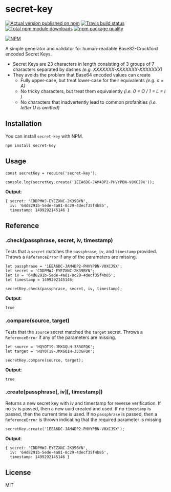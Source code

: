 # secret-key

[![Actual version published on npm](http://img.shields.io/npm/v/secret-key.svg)](https://www.npmjs.org/package/secret-key)
[![Travis build status](https://travis-ci.org/chronosis/secret-key.svg)](https://www.npmjs.org/package/secret-key)
[![Total npm module downloads](http://img.shields.io/npm/dt/secret-key.svg)](https://www.npmjs.org/package/secret-key)
[![npm package quality](http://npm.packagequality.com/shield/secret-key.svg)](https://www.npmjs.org/package/secret-key)

[![NPM](https://nodei.co/npm/secret-key.png?downloads=true)](https://nodei.co/npm/secret-key/)

A simple generator and validator for human-readable Base32-Crockford encoded Secret Keys.

 * Secret Keys are 23 characters in length consisting of 3 groups of 7 characters separated by dashes *(e.g. XXXXXXX-XXXXXXX-XXXXXXX)*
 * They avoids the problem that Base64 encoded values can create
   * Fully upper-case, but treat lower-case for their equivalents *(e.g. a = A)*
   * No tricky characters, but treat them equivalently *(i.e. 0 = O / 1 = L = I )*
   * No characters that inadvertently lead to common profanities *(i.e. letter U is omitted)*

## Installation
You can install `secret-key` with NPM.
```shell
npm install secret-key
```
## Usage
```es2016
const secretKey = require('secret-key');

console.log(secretKey.create('1EEA6DC-JAM4DP2-PHVYPBN-V0XCJ9X'));
```
**Output**:
```
{ secret: 'CDDPMWJ-EYEZXNC-2K39BYN',
  iv: '64d8291b-5ede-4a81-8c29-4decf35f4b85',
  timestamp: 1499292145146 }
```

## Reference

### .check(passphrase, secret, iv, timestamp)
Tests that a `secret` matches the `passphrase`, `iv`, and `timestamp` provided. Throws a `ReferenceError` if any of the parameters are missing.
```es2016
let passphrase = '1EEA6DC-JAM4DP2-PHVYPBN-V0XCJ9X';
let secret = 'CDDPMWJ-EYEZXNC-2K39BYN';
let iv = '64d8291b-5ede-4a81-8c29-4decf35f4b85';
let timestamp = 1499292145146;

secretKey.check(passphrase, secret, iv, timestamp);
```
**Output**:
```
true
```

### .compare(source, target)
Tests that the `source` secret matched the `target` secret. Throws a `ReferenceError` if any of the parameters are missing.
```es2016
let source = 'HQYOT19-JMXGQLH-333GFQK';
let target = 'HQY0T19-JMXGQ1H-333GFQK';

secretKey.compare(source, target);
```
**Output**:
```
true
```

### .create(passphrase[, iv][,  timestamp])
Returns a new secret key with iv and timestamp for reverse verification. If no `iv` is passed, then a new uuid created and used. If no `timestamp` is passed, then the current time is used. If no `passphrase` is passed, then a `ReferenceError` is thrown indicating that the required parameter is missing
```es2016
secretKey.create('1EEA6DC-JAM4DP2-PHVYPBN-V0XCJ9X');
```
**Output**:
```
{ secret: 'CDDPMWJ-EYEZXNC-2K39BYN',
  iv: '64d8291b-5ede-4a81-8c29-4decf35f4b85',
  timestamp: 1499292145146 }
```

## License
MIT
